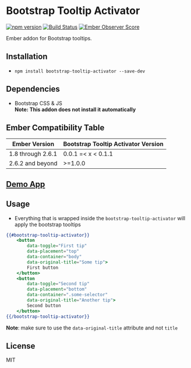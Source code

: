 # Bootstrap Tooltip Activator
[![npm version](https://badge.fury.io/js/bootstrap-tooltip-activator.svg)](http://badge.fury.io/js/bootstrap-tooltip-activator)
[![Build Status](https://travis-ci.org/DudaDev/bootstrap-tooltip-activator.svg)](https://travis-ci.org/DudaDev/bootstrap-tooltip-activator) 
[![Ember Observer Score](http://emberobserver.com/badges/bootstrap-tooltip-activator.svg)](http://emberobserver.com/addons/bootstrap-tooltip-activator) 

Ember addon for Bootstrap tooltips.

## Installation

* `npm install bootstrap-tooltip-activator --save-dev`

## Dependencies
* Bootstrap CSS & JS  
**Note: This addon does not install it automatically**

## Ember Compatibility Table

| Ember Version       	| Bootstrap Tooltip Activator Version 	|
| ----------------------| --------------------------------------|
| 1.8 through 2.6.1    	| 0.0.1 =< x < 0.1.1         			|
| 2.6.2 and beyond	   	| >=1.0.0                    			|

## [Demo App](http://DudaDev.github.io/bootstrap-tooltip-activator/)

## Usage
* Everything that is wrapped inside the `bootstrap-tooltip-activator` will apply the bootstrap tooltips
```handlebars
{{#bootstrap-tooltip-activator}}
	<button
		data-toggle="First tip"
		data-placement="top"
		data-container="body"
		data-original-title="Some tip">
		First button
	</button>
	<button
		data-toggle="Second tip"
		data-placement="bottom"
		data-container=".some-selector"
		data-original-title="Another tip">
		Second button
	</button>
{{/bootstrap-tooltip-activator}}
```
**Note**: make sure to use the `data-original-title` attribute and not `title`  

## License
MIT 
